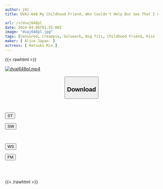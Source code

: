 ```yaml
---
author: j91
title: DVAJ-648 My Childhood Friend, Who Couldn't Help But See That I Couldn't Get Enough Of My First Girlfriend, Became My Kissing Practice Partner And Started Kissing Her With My Tongue, Giving Me A Raw Kiss, So I Gave Her Intense Training In Sex And Creampie, Rin Natsuki.

url: /v/dvaj648pl
date: 2024-04-06T01:55:00Z
image: "dvaj648pl.jpg"
tags: [Censored, Creampie, Solowork, Big Tits, Childhood Friend, Kiss	]
maker: [ Alice Japan  ]
actress: [ Natsuki Rin ]
---
```



{{< rawhtml >}}

<div class="video" data-videoid="Bv24ZDpKvdcy14B">
    <a href="javascript:;">
        <img src="/v/dvaj648pl/dvaj648pl.jpg" width="WIDTH" height="HEIGHT" alt="dvaj648pl.mp4" loading="lazy">
    </a>
</div>

<script type="text/javascript" src="https://j91.asia/asset/on-demand-st.js"></script>

<br>
  <link rel="stylesheet" href="https://j91.asia/asset/bs5.css">
  
  <center>
  <button class="btn btn-primary" type="button" data-bs-toggle="collapse" data-bs-target=".multi-collapse" aria-expanded="false" aria-controls="multiCollapseExample1 multiCollapseExample2"><h2>Download</h2></button></center>
</p>
<div class="row">
  <div class="col">
    <div class="collapse multi-collapse" id="multiCollapseExample1">
      <div class="card card-body">
	      	      <br>
<div class="buttons">  
<p><a href="https://streamtape.to/v/Bv24ZDpKvdcy14B" target="_blank"><button class="btn-hover color-3"><i class="fa fa-download"></i> ST</button></a></p>
<p><a href="https://asnwish.com/cjn8ynscoogx" target="_blank"><button class="btn-hover color-2"><i class="fa fa-download"></i> SW</button></a></p></div>
    </div>
  </div>
</div>
  <div class="col">
    <div class="collapse multi-collapse" id="multiCollapseExample2">
      <div class="card card-body">
	      <br>
<div class="buttons">
<p><a href="https://wolfstream.tv/9iqy6kwmzh0o"><button class="btn-hover color-9"><i class="fa fa-download"></i> WS</button></a></p>
<p><a href="https://filemoon.sx/d/5rkl344kxa4w"><button class="btn-hover color-8"><i class="fa fa-download"></i> FM</button></a></p></div>
<br><br>
      </div>
    </div>
  </div>
</div>

{{< /rawhtml >}}